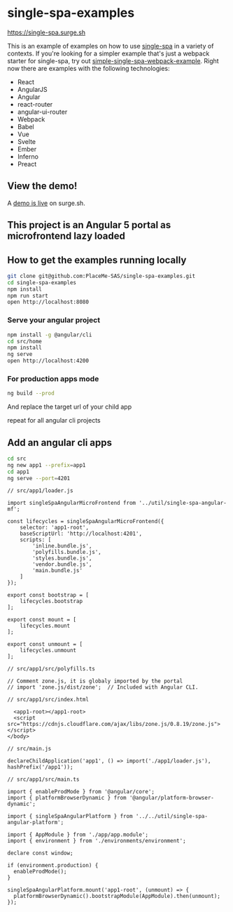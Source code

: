 # single-spa-examples
https://single-spa.surge.sh

This is an example of examples on how to use [single-spa](https://github.com/joeldenning/single-spa) in a variety of contexts. If you're looking for a simpler example that's just a webpack starter for single-spa, try out [simple-single-spa-webpack-example](https://github.com/joeldenning/simple-single-spa-webpack-example). Right now there are examples with the following technologies:

- React
- AngularJS
- Angular
- react-router
- angular-ui-router
- Webpack
- Babel
- Vue
- Svelte
- Ember
- Inferno
- Preact

## View the demo!
A [demo is live](http://single-spa.surge.sh) on surge.sh.

## This project is an Angular 5 portal as microfrontend lazy loaded

## How to get the examples running locally
```bash
git clone git@github.com:PlaceMe-SAS/single-spa-examples.git
cd single-spa-examples
npm install
npm run start
open http://localhost:8080
```

### Serve your angular project
```bash
npm install -g @angular/cli
cd src/home
npm install
ng serve
open http://localhost:4200
```

### For production apps mode
```bash
ng build --prod
```
And replace the target url of your child app

repeat for all angular cli projects

## Add an angular cli apps
```bash
cd src
ng new app1 --prefix=app1
cd app1
ng serve --port=4201
```

```
// src/app1/loader.js

import singleSpaAngularMicroFrontend from '../util/single-spa-angular-mf';

const lifecycles = singleSpaAngularMicroFrontend({
    selector: 'app1-root',
    baseScriptUrl: 'http://localhost:4201',
    scripts: [
        'inline.bundle.js',
        'polyfills.bundle.js',
        'styles.bundle.js',
        'vendor.bundle.js',
        'main.bundle.js'
    ]
});

export const bootstrap = [
    lifecycles.bootstrap
];

export const mount = [
    lifecycles.mount
];

export const unmount = [
    lifecycles.unmount
];
```

```
// src/app1/src/polyfills.ts

// Comment zone.js, it is globaly imported by the portal
// import 'zone.js/dist/zone';  // Included with Angular CLI.
```

```
// src/app1/src/index.html

  <app1-root></app1-root>
  <script src="https://cdnjs.cloudflare.com/ajax/libs/zone.js/0.8.19/zone.js"></script>
</body>
```

```
// src/main.js

declareChildApplication('app1', () => import('./app1/loader.js'), hashPrefix('/app1'));
```

```
// src/app1/src/main.ts

import { enableProdMode } from '@angular/core';
import { platformBrowserDynamic } from '@angular/platform-browser-dynamic';

import { singleSpaAngularPlatform } from '../../util/single-spa-angular-platform';

import { AppModule } from './app/app.module';
import { environment } from './environments/environment';

declare const window;

if (environment.production) {
  enableProdMode();
}

singleSpaAngularPlatform.mount('app1-root', (unmount) => {
  platformBrowserDynamic().bootstrapModule(AppModule).then(unmount);
});
```
